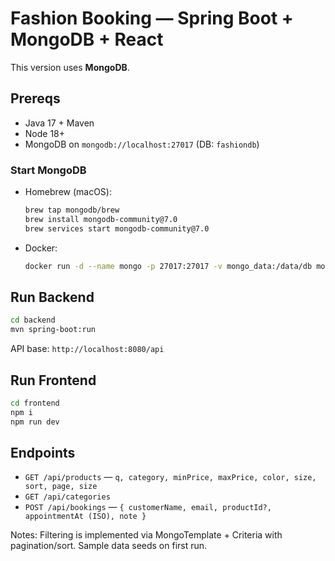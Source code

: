# Fashion Booking — Spring Boot + MongoDB + React

This version uses **MongoDB**.

## Prereqs
- Java 17 + Maven
- Node 18+
- MongoDB on `mongodb://localhost:27017` (DB: `fashiondb`)

### Start MongoDB
- Homebrew (macOS):
  ```bash
  brew tap mongodb/brew
  brew install mongodb-community@7.0
  brew services start mongodb-community@7.0
  ```
- Docker:
  ```bash
  docker run -d --name mongo -p 27017:27017 -v mongo_data:/data/db mongo:7
  ```

## Run Backend
```bash
cd backend
mvn spring-boot:run
```
API base: `http://localhost:8080/api`

## Run Frontend
```bash
cd frontend
npm i
npm run dev
```

## Endpoints
- `GET /api/products` — `q, category, minPrice, maxPrice, color, size, sort, page, size`
- `GET /api/categories`
- `POST /api/bookings` — `{ customerName, email, productId?, appointmentAt (ISO), note }`

Notes: Filtering is implemented via MongoTemplate + Criteria with pagination/sort. Sample data seeds on first run.
